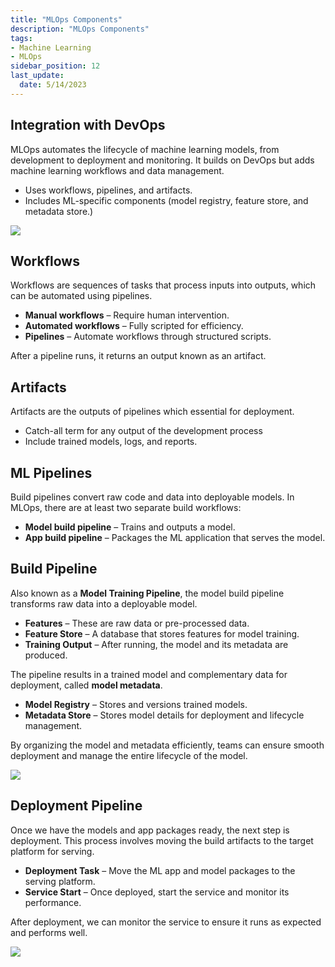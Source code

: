```yaml
---
title: "MLOps Components"
description: "MLOps Components"
tags: 
- Machine Learning
- MLOps
sidebar_position: 12
last_update:
  date: 5/14/2023
---
```



## Integration with DevOps

MLOps automates the lifecycle of machine learning models, from development to deployment and monitoring. It builds on DevOps but adds machine learning workflows and data management.  

- Uses workflows, pipelines, and artifacts.  
- Includes ML-specific components (model registry, feature store, and metadata store.)

<div class="img-center"> 

![](/img/docs/all-things-data-Page-25.png)

</div>


## Workflows  

Workflows are sequences of tasks that process inputs into outputs, which can be automated using pipelines.  

- **Manual workflows** – Require human intervention.  
- **Automated workflows** – Fully scripted for efficiency.  
- **Pipelines** – Automate workflows through structured scripts.  

After a pipeline runs, it returns an output known as an artifact.

## Artifacts   

Artifacts are the outputs of pipelines which essential for deployment.  

- Catch-all term for any output of the development process
- Include trained models, logs, and reports.  

## ML Pipelines 

Build pipelines convert raw code and data into deployable models. In MLOps, there are at least two separate build workflows:

- **Model build pipeline** – Trains and outputs a model.  
- **App build pipeline** – Packages the ML application that serves the model.  

## Build Pipeline

Also known as a **Model Training Pipeline**, the model build pipeline transforms raw data into a deployable model.

- **Features** – These are raw data or pre-processed data. 
- **Feature Store** – A database that stores features for model training.
- **Training Output** – After running, the model and its metadata are produced.

The pipeline results in a trained model and complementary data for deployment, called **model metadata**.

- **Model Registry** – Stores and versions trained models.
- **Metadata Store** – Stores model details for deployment and lifecycle management.

By organizing the model and metadata efficiently, teams can ensure smooth deployment and manage the entire lifecycle of the model.

<div class="img-center"> 

![](/img/docs/all-things-data-Page-26.png)

</div>

## Deployment Pipeline

Once we have the models and app packages ready, the next step is deployment. This process involves moving the build artifacts to the target platform for serving.

- **Deployment Task** – Move the ML app and model packages to the serving platform.
- **Service Start** – Once deployed, start the service and monitor its performance.

After deployment, we can monitor the service to ensure it runs as expected and performs well.

<div class="img-center"> 

![](/img/docs/all-things-data-Page-27.png)

</div>

